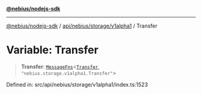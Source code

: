 [**@nebius/nodejs-sdk**](../../../../../README.md)

---

[@nebius/nodejs-sdk](../../../../../README.md) / [api/nebius/storage/v1alpha1](../README.md) / Transfer

# Variable: Transfer

> **Transfer**: [`MessageFns`](../../../../../runtime/protos/core/interfaces/MessageFns.md)\<[`Transfer`](../interfaces/Transfer.md), `"nebius.storage.v1alpha1.Transfer"`\>

Defined in: src/api/nebius/storage/v1alpha1/index.ts:1523
